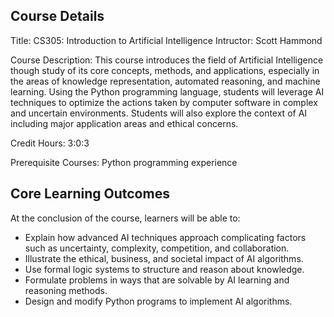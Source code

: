 ## Course Details

Title: CS305: Introduction to Artificial Intelligence
Intructor: Scott Hammond

Course Description: This course introduces the field of Artificial Intelligence though study of its core concepts, methods, and applications, especially in the areas of knowledge representation, automated reasoning, and machine learning. Using the Python programming language, students will leverage AI techniques to optimize the actions taken by computer software in complex and uncertain environments. Students will also explore the context of AI including major application areas and ethical concerns.

Credit Hours: 3:0:3

Prerequisite Courses: Python programming experience

## Core Learning Outcomes

At the conclusion of the course, learners will be able to:
- Explain how advanced AI techniques approach complicating factors such as uncertainty, complexity, competition, and collaboration.
- Illustrate the ethical, business, and societal impact of AI algorithms.
- Use formal logic systems to structure and reason about knowledge.
- Formulate problems in ways that are solvable by AI learning and reasoning methods.
- Design and modify Python programs to implement AI algorithms.

